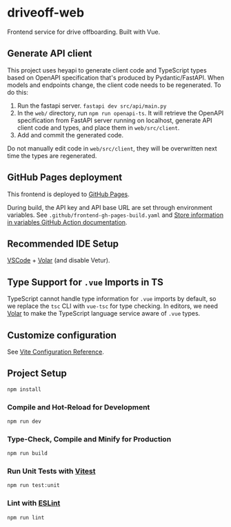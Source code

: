 # driveoff-web

Frontend service for drive offboarding. Built with Vue.

## Generate API client
This project uses heyapi to generate client code and TypeScript types based on OpenAPI specification that's produced by Pydantic/FastAPI. When models and endpoints change, the client code needs to be regenerated. To do this:
1. Run the fastapi server. `fastapi dev src/api/main.py`
2. In the `web/` directory, run `npm run openapi-ts`. It will retrieve the OpenAPI specification from FastAPI server running on localhost, generate API client code and types, and place them in `web/src/client`.
3. Add and commit the generated code. 

Do not manually edit code in `web/src/client`, they will be overwritten next time the types are regenerated.

## GitHub Pages deployment
This frontend is deployed to [GitHub Pages](https://uoa-eresearch.github.io/driveoff/). 

During build, the API key and API base URL are set through environment variables. See `.github/frontend-gh-pages-build.yaml` and [Store information in variables GitHub Action documentation](https://docs.github.com/en/actions/writing-workflows/choosing-what-your-workflow-does/store-information-in-variables#using-the-vars-context-to-access-configuration-variable-values).

## Recommended IDE Setup

[VSCode](https://code.visualstudio.com/) + [Volar](https://marketplace.visualstudio.com/items?itemName=Vue.volar) (and disable Vetur).

## Type Support for `.vue` Imports in TS

TypeScript cannot handle type information for `.vue` imports by default, so we replace the `tsc` CLI with `vue-tsc` for type checking. In editors, we need [Volar](https://marketplace.visualstudio.com/items?itemName=Vue.volar) to make the TypeScript language service aware of `.vue` types.

## Customize configuration

See [Vite Configuration Reference](https://vitejs.dev/config/).

## Project Setup

```sh
npm install
```

### Compile and Hot-Reload for Development

```sh
npm run dev
```

### Type-Check, Compile and Minify for Production

```sh
npm run build
```

### Run Unit Tests with [Vitest](https://vitest.dev/)

```sh
npm run test:unit
```

### Lint with [ESLint](https://eslint.org/)

```sh
npm run lint
```
